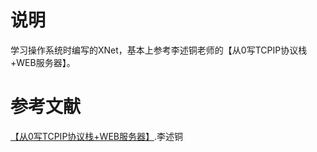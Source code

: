 # 说明
学习操作系统时编写的XNet，基本上参考李述铜老师的【从0写TCPIP协议栈+WEB服务器】。

# 参考文献

[【从0写TCPIP协议栈+WEB服务器】](https://study.163.com/course/introduction/1210127448.htm).李述铜
